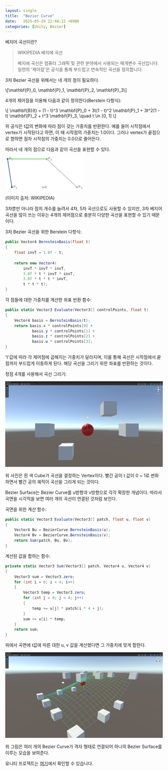 ```yaml
---
layout: single
title:  "Bezier Curve"
date:   2025-05-29 22:48:12 +0900
categories: [Unity, Bezier]
---
```

베지어 곡선이란?

> WIKIPEDIA 베지에 곡선
> 
> 베지에 곡선은 컴퓨터 그래픽 및 관련 분야에서 사용되는 매개변수 곡선입니다.
> 일련의 '제어점'은 공식을 통해 부드럽고 연속적인 곡선을 정의합니다.



3차 Bezier 곡선을 위해서는 네 개의 점이 필요하다.

\\[\mathbf{P}_0, \mathbf{P}_1, \mathbf{P}_2, \mathbf{P}_3\\]

4개의 제어점을 이용해 다음과 같이 정의한다(Berstein 다항식):

\\[
\mathbf{B}(t) = (1 - t)^3 \mathbf{P}_0 + 3t(1 - t)^2 \mathbf{P}_1 + 3t^2(1 - t) \mathbf{P}_2 + t^3 \mathbf{P}_3, \quad t \in [0, 1]
\\]

위 공식은 t값의 변화에 따라 점이 갖는 가중치를 반환한다.
예를 들어 시작점에서 vertex가 시작된다고 하면, 이 때 시작점의 가중치는 1.0이다.
그러나 vertex가 끝점으로 향하면 점차 시작점의 가중치는 0.0으로 줄어든다.

따라서 네 개의 점으로 다음과 같이 곡선을 표현할 수 있다.

![3_bezier](/images/Bezier_3_big.gif)

(이미지 출처: WIKIPEDIA)

3차뿐만 아니라 점의 개수를 늘려서 4차, 5차 곡선으로도 사용할 수 있지만,
3차 베지어 곡선을 많이 쓰는 이유는 4개의 제어점으로 충분히 다양한 곡선을 표현할 수 있기 때문이다.

3차 Bezier 곡선을 위한 Berstein 다항식:
```csharp
public Vector4 BernsteinBasis(float t)
{
    float invT = 1.0f - t;
    
    return new Vector4(
        invT * invT * invT,
        3.0f * t * invT * invT,
        3.0f * t * t * invT,
        t * t * t);
}
```

각 점들에 대한 가중치를 계산한 좌표 반환 함수:
```csharp
public static Vector3 Evaluate(Vector3[] controlPoints, float t)
{
    Vector4 basis = BernsteinBasis(t);
    return basis.x * controlPoints[0] +
            basis.y * controlPoints[1] +
            basis.z * controlPoints[2] +
            basis.w * controlPoints[3];
}
```
't'값에 따라 각 제어점에 곱해지는 가중치가 달라지며,
이를 통해 곡선은 시작점에서 끝점까지 부드럽게 이동하게 된다.
해당 곡선을 그리기 위한 좌표를 반환하는 것이다.

정점 4개를 사용해서 곡선 그리기:

![BezierCurve](/images/BezierCurve.png)

위 사진은 흰 색 Cube가 곡선을 결정하는 Vertex이다. 빨간 공이 t 값이 0 ~ 1로 변화하면서 빨간 공의 궤적이 곡선을 그리게 되는 것이다.

Bezier Surface는 Bezier Curve를 u방향과 v방향으로 각각 확장한 개념이다.
따라서 곡면을 시각적을 보면 여러 개의 곡선이 연결된 것처럼 보인다.

곡면을 위한 계산 함수:
```csharp
public static Vector3 Evaluate(Vector3[] patch, float u, float v)
{
    Vector4 Bu = BezierCurve.BernsteinBasis(u);
    Vector4 Bv = BezierCurve.BernsteinBasis(v);
    return Sum(patch, Bu, Bv);
}
```

계산된 값을 합하는 함수:
```csharp
private static Vector3 Sum(Vector3[] patch, Vector4 u, Vector4 v)
{
    Vector3 sum = Vector3.zero;
    for (int i = 0; i < 4; i++)
    {
        Vector3 temp = Vector3.zero;
        for (int j = 0; j < 4; j++)
        {
            temp += u[j] * patch[i * 4 + j];
        }
        sum += v[i] * temp;
    }
    return sum;
}
```
위에서 곡면에 t값에 따른 대한 u, v 값을 계산했다면 그 가중치에 맞게 합한다.

![BezierSurface](/images/BezierSurface.png)

위 그림은 여러 개의 Bezier Curve가 격자 형태로 연결되어
하나의 Bezier Surface를 이루는 모습을 보여준다.

유니티 프로젝트는 [여기][bezier-gh]에서 확인할 수 있습니다.

[bezier-gh]:   https://github.com/To-steak/Bezier_Curve
